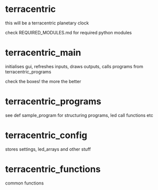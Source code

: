 # terracentric
this will be a terracentric planetary clock

check REQUIRED_MODULES.md for required python modules
  
# terracentric_main
initialises gui, refreshes inputs, draws outputs, calls programs from terracentric_programs

check the boxes! the more the better

# terracentric_programs
see def sample_program for structuring programs, led call functions etc

# terracentric_config
stores settings, led_arrays and other stuff

# terracentric_functions
common functions
